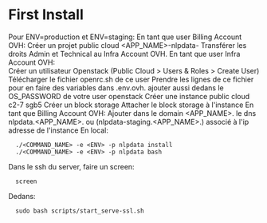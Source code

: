 # First Install

  Pour ENV=production et ENV=staging:
  En tant que user Billing Account OVH:
    Créer un projet public cloud <APP_NAME>-nlpdata-<ENV>
    Transférer les droits Admin et Technical au Infra Account OVH.
  En tant que user Infra Account OVH:  
    Créer un utilisateur Openstack (Public Cloud > Users & Roles > Create User)
    Télécharger le fichier openrc.sh de ce user
    Prendre les lignes de ce fichier pour en faire des variables dans .env.ovh.<env>
    ajouter aussi dedans le OS_PASSWORD de votre user openstack
    Créer une instance public cloud c2-7 sgb5
    Créer un block storage
    Attacher le block storage à l'instance
  En tant que Billing Account OVH:
    Ajouter dans le domain <APP_NAME>.<TLD> le dns nlpdata.<APP_NAME>.<TLD> ou (nlpdata-staging.<APP_NAME>.<TLD>) associé à l'ip adresse de l'instance
  En local:
  ```
    ./<COMMAND_NAME> -e <ENV> -p nlpdata install
    ./<COMMAND_NAME> -e <ENV> -p nlpdata bash
  ```
  Dans le ssh du server, faire un screen:
  ```
    screen
  ```
  Dedans:
  ```
    sudo bash scripts/start_serve-ssl.sh
  ```
